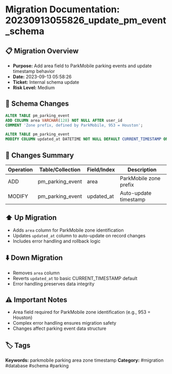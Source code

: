 # Migration Documentation: 20230913055826_update_pm_event_schema

## 📋 Migration Overview
- **Purpose:** Add area field to ParkMobile parking events and update timestamp behavior
- **Date:** 2023-09-13 05:58:26
- **Ticket:** Internal schema update
- **Risk Level:** Medium

## 🔧 Schema Changes
```sql
ALTER TABLE pm_parking_event 
ADD COLUMN area VARCHAR(128) NOT NULL AFTER user_id 
COMMENT 'Zone prefix, defined by ParkMobile, 953 = Houston';

ALTER TABLE pm_parking_event 
MODIFY COLUMN updated_at DATETIME NOT NULL DEFAULT CURRENT_TIMESTAMP ON UPDATE CURRENT_TIMESTAMP;
```

## 📝 Changes Summary
| Operation | Table/Collection | Field/Index | Description |
|-----------|-----------------|-------------|-------------|
| ADD | pm_parking_event | area | ParkMobile zone prefix |
| MODIFY | pm_parking_event | updated_at | Auto-update timestamp |

## ⬆️ Up Migration
- Adds `area` column for ParkMobile zone identification
- Updates `updated_at` column to auto-update on record changes
- Includes error handling and rollback logic

## ⬇️ Down Migration
- Removes `area` column
- Reverts `updated_at` to basic CURRENT_TIMESTAMP default
- Error handling preserves data integrity

## ⚠️ Important Notes
- Area field required for ParkMobile zone identification (e.g., 953 = Houston)
- Complex error handling ensures migration safety
- Changes affect parking event data structure

## 🏷️ Tags
**Keywords:** parkmobile parking area zone timestamp
**Category:** #migration #database #schema #parking